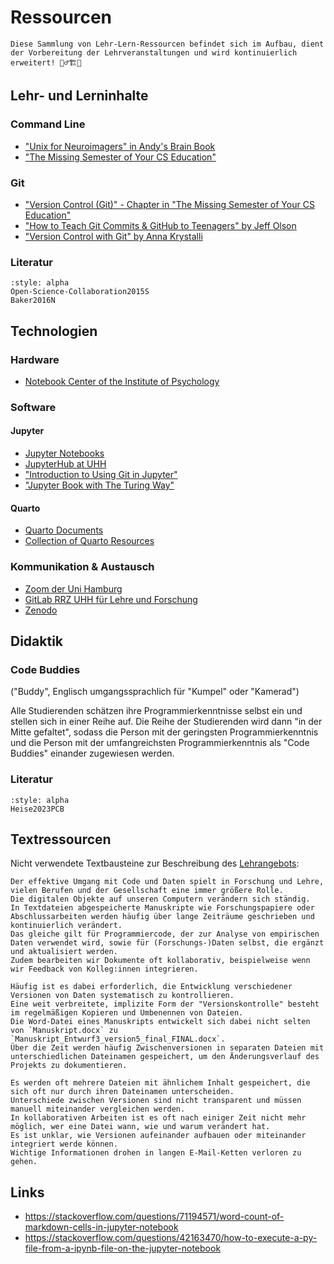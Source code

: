 # Ressourcen

```{note}
Diese Sammlung von Lehr-Lern-Ressourcen befindet sich im Aufbau, dient der Vorbereitung der Lehrveranstaltungen und wird kontinuierlich erweitert! 👷‍♂️🏗🚚
```

## Lehr- und Lerninhalte

### Command Line

- ["Unix for Neuroimagers" in Andy's Brain Book](https://andysbrainbook.readthedocs.io/en/latest/unix/Unix_Intro.html)
- ["The Missing Semester of Your CS Education"](https://missing.csail.mit.edu/)

### Git

- ["Version Control (Git)" - Chapter in "The Missing Semester of Your CS Education"](https://missing.csail.mit.edu/2020/version-control/)
- ["How to Teach Git Commits & GitHub to Teenagers" by Jeff Olson](https://medium.com/upperlinecode/how-to-teach-git-commits-github-to-teenagers-a3f740b2f500)
- ["Version Control with Git" by Anna Krystalli](https://annakrystalli.me/rrresearchACCE20/version-control-with-git.html?utm_source=substack&utm_medium=email)

### Literatur

```{bibliography}
:style: alpha
Open-Science-Collaboration2015S
Baker2016N
```

## Technologien

### Hardware

- [Notebook Center of the Institute of Psychology](https://www.psy.uni-hamburg.de/en/service/notebookcenter.html)

### Software

#### Jupyter

- [Jupyter Notebooks](https://jupyter.org/)
- [JupyterHub at UHH](https://code.min.uni-hamburg.de/hub/)
- ["Introduction to Using Git in Jupyter"](https://andgarc.github.io/basic-git-jupyter-lesson/index.html)
- ["Jupyter Book with The Turing Way"](https://malvikasharan.github.io/jupyter-book-with-the-turing-way/aio/index.html)

#### Quarto

- [Quarto Documents](https://quarto.org/)
- [Collection of Quarto Resources](https://github.com/mcanouil/awesome-quarto)

### Kommunikation & Austausch

- [Zoom der Uni Hamburg](https://uni-hamburg.zoom.us/)
- [GitLab RRZ UHH für Lehre und Forschung ](https://gitlab.rrz.uni-hamburg.de/)
- [Zenodo](https://zenodo.org/)

## Didaktik

### Code Buddies

("Buddy", Englisch umgangssprachlich für "Kumpel" oder "Kamerad")

Alle Studierenden schätzen ihre Programmierkenntnisse selbst ein und stellen sich in einer Reihe auf.
Die Reihe der Studierenden wird dann "in der Mitte gefaltet", sodass die Person mit der geringsten Programmierkenntnis und die Person mit der umfangreichsten Programmierkenntnis als "Code Buddies" einander zugewiesen werden.

### Literatur

```{bibliography}
:style: alpha
Heise2023PCB
```

## Textressourcen

Nicht verwendete Textbausteine zur Beschreibung des [Lehrangebots](./lehrangebot.ipynb):

```
Der effektive Umgang mit Code und Daten spielt in Forschung und Lehre, vielen Berufen und der Gesellschaft eine immer größere Rolle.
Die digitalen Objekte auf unseren Computern verändern sich ständig.
In Textdateien abgespeicherte Manuskripte wie Forschungspapiere oder Abschlussarbeiten werden häufig über lange Zeiträume geschrieben und kontinuierlich verändert.
Das gleiche gilt für Programmiercode, der zur Analyse von empirischen Daten verwendet wird, sowie für (Forschungs-)Daten selbst, die ergänzt und aktualisiert werden.
Zudem bearbeiten wir Dokumente oft kollaborativ, beispielweise wenn wir Feedback von Kolleg:innen integrieren.

Häufig ist es dabei erforderlich, die Entwicklung verschiedener Versionen von Daten systematisch zu kontrollieren.
Eine weit verbreitete, implizite Form der "Versionskontrolle" besteht im regelmäßigen Kopieren und Umbenennen von Dateien.
Die Word-Datei eines Manuskripts entwickelt sich dabei nicht selten von `Manuskript.docx` zu `Manuskript_Entwurf3_version5_final_FINAL.docx`.
Über die Zeit werden häufig Zwischenversionen in separaten Dateien mit unterschiedlichen Dateinamen gespeichert, um den Änderungsverlauf des Projekts zu dokumentieren.

Es werden oft mehrere Dateien mit ähnlichem Inhalt gespeichert, die sich oft nur durch ihren Dateinamen unterscheiden.
Unterschiede zwischen Versionen sind nicht transparent und müssen manuell miteinander vergleichen werden.
In kollaborativen Arbeiten ist es oft nach einiger Zeit nicht mehr möglich, wer eine Datei wann, wie und warum verändert hat.
Es ist unklar, wie Versionen aufeinander aufbauen oder miteinander integriert werde können.
Wichtige Informationen drohen in langen E-Mail-Ketten verloren zu gehen.
```

## Links

- https://stackoverflow.com/questions/71194571/word-count-of-markdown-cells-in-jupyter-notebook
- https://stackoverflow.com/questions/42163470/how-to-execute-a-py-file-from-a-ipynb-file-on-the-jupyter-notebook